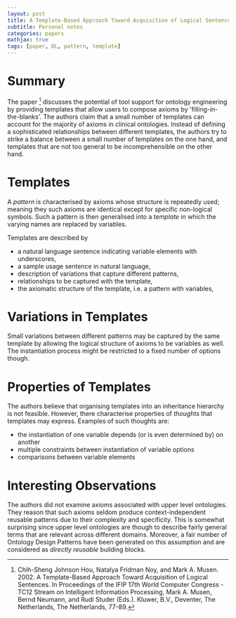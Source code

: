 ```yaml
---
layout: post
title: A Template-Based Approach Toward Acquisition of Logical Sentences
subtitle: Personal notes
categories: papers
mathjax: true
tags: [paper, DL, pattern, template]
---
```


# Summary

The paper [^fn1] discusses the potential of tool support for ontology engineering by providing templates that allow users to compose axioms by 'filling-in-the-blanks'. The authors claim that a small number of templates can account for the majority of axioms in clinical ontologies. Instead of defining a sophisticated relationships between different templates, the authors try to strike a balance between a small number of templates on the one hand, and templates that are not too general to be incomprehensible on the other hand.

# Templates

A *pattern* is characterised by axioms whose structure is repeatedly used; meaning they such axioms are identical except for specific non-logical symbols. Such a pattern is then generalised into a *template* in which the varying names are replaced by variables.

Templates are described by
* a natural language sentence indicating variable elements with underscores,
* a sample usage sentence in natural language,
* description of variations that capture different patterns,
* relationships to be captured with the template,
* the axiomatic structure of the template, i.e. a pattern with variables,

# Variations in Templates

Small variations between different patterns may be captured by the same template by allowing the logical structure of axioms to be variables as well. The instantiation process might be restricted to a fixed number of options though.

# Properties of Templates

The authors believe that organising templates into an inheritance hierarchy is not feasible. However, there characterise properties of _thoughts_ that templates may express. Examples of such thoughts are:

* the instantiation of one variable depends (or is even determined by) on another
* multiple constraints between instantiation of variable options 
* comparisons between variable elements

# Interesting Observations

The authors did not examine axioms associated with upper level ontologies. They reason that such axioms seldom produce context-independent reusable patterns due to their complexity and specificity. This is somewhat surprising since upper level ontologies are though to describe fairly general terms that are relevant across different domains. Moreover, a fair number of Ontology Design Patterns have been generated on this assumption and are considered as *directly reusable* building blocks.
 
[^fn1]: Chih-Sheng Johnson Hou, Natalya Fridman Noy, and Mark A. Musen. 2002. A Template-Based Approach Toward Acquisition of Logical Sentences. In Proceedings of the IFIP 17th World Computer Congress - TC12 Stream on Intelligent Information Processing, Mark A. Musen, Bernd Neumann, and Rudi Studer (Eds.). Kluwer, B.V., Deventer, The Netherlands, The Netherlands, 77-89.
